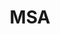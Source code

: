 ---
layout: sub_category
title: MSA
permalink: /java/msa
main_category : java
sub_category : msa
---